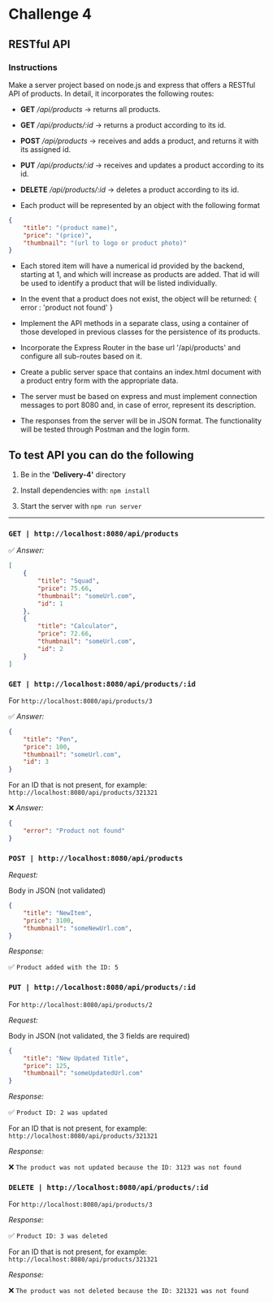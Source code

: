 # Challenge 4
## RESTful API

### Instructions

Make a server project based on node.js and express that offers a RESTful API of products. In detail, it incorporates the following routes:

- **GET** */api/products* -> returns all products.
- **GET** */api/products/:id* -> returns a product according to its id.
- **POST** */api/products* -> receives and adds a product, and returns it with its assigned id.
- **PUT** */api/products/:id* -> receives and updates a product according to its id.
- **DELETE** */api/products/:id* -> deletes a product according to its id.

- Each product will be represented by an object with the following format

```json
{
    "title": "(product name)",
    "price": "(price)",
    "thumbnail": "(url to logo or product photo)"
}
```
- Each stored item will have a numerical id provided by the backend, starting at 1, and which will increase as products are added. That id will be used to identify a product that will be listed individually.

- In the event that a product does not exist, the object will be returned:
{ error : 'product not found' }

- Implement the API methods in a separate class, using a container of those developed in previous classes for the persistence of its products.

- Incorporate the Express Router in the base url '/api/products' and configure all sub-routes based on it.

- Create a public server space that contains an index.html document with a product entry form with the appropriate data.

- The server must be based on express and must implement connection messages to port 8080 and, in case of error, represent its description.

- The responses from the server will be in JSON format. The functionality will be tested through Postman and the login form.

## To test API you can do the following

1. Be in the **'Delivery-4'** directory

2. Install dependencies with: `npm install`

3. Start the server with `npm run server`

----

### `GET | http://localhost:8080/api/products`

✅ *Answer:*

```json
[
    {
        "title": "Squad",
        "price": 75.66,
        "thumbnail": "someUrl.com",
        "id": 1
    },
    {
        "title": "Calculator",
        "price": 72.66,
        "thumbnail": "someUrl.com",
        "id": 2
    }
]
```
### `GET | http://localhost:8080/api/products/:id`

For `http://localhost:8080/api/products/3`

✅ *Answer:*

```json
{
    "title": "Pen",
    "price": 100,
    "thumbnail": "someUrl.com",
    "id": 3
}
```

For an ID that is not present, for example: `http://localhost:8080/api/products/321321`

❌ *Answer:*

```json
{
    "error": "Product not found"
}
```

### `POST | http://localhost:8080/api/products`

*Request:*

Body in JSON (not validated)

```json
{
    "title": "NewItem",
    "price": 3100,
    "thumbnail": "someNewUrl.com",
}
```

*Response:*

✅ `Product added with the ID: 5`


### `PUT | http://localhost:8080/api/products/:id`

For `http://localhost:8080/api/products/2`

*Request:*

Body in JSON (not validated, the 3 fields are required)

```json
{
    "title": "New Updated Title",
    "price": 125,
    "thumbnail": "someUpdatedUrl.com"
}

```

*Response:*

✅ `Product ID: 2 was updated`

For an ID that is not present, for example: `http://localhost:8080/api/products/321321`

*Response:*

❌ `The product was not updated because the ID: 3123 was not found`

### `DELETE | http://localhost:8080/api/products/:id`

For `http://localhost:8080/api/products/3`

*Response:*

✅ `Product ID: 3 was deleted`

For an ID that is not present, for example: `http://localhost:8080/api/products/321321`

*Response:*

❌ `The product was not deleted because the ID: 321321 was not found`
